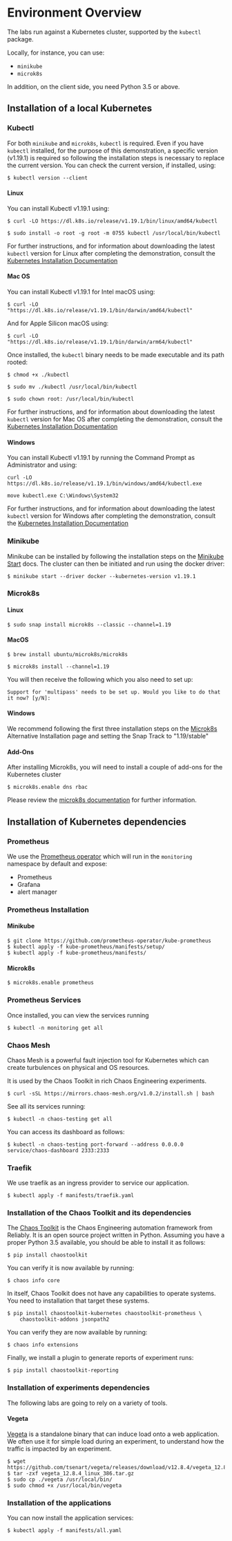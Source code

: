 # Environment Overview

The labs run against a Kubernetes cluster, supported by the `kubectl` package.

Locally, for instance, you can use:

* `minikube`
* `microk8s`

In addition, on the client side, you need Python 3.5 or above.

## Installation of a local Kubernetes

### Kubectl

For both `minikube` and `microk8s`, `kubectl` is required. Even if you have `kubectl` installed, for the purpose of this demonstration, a specific version (v1.19.1) is required so following the installation steps is necessary to replace the current version. You can check the current version, if installed, using:

```console
$ kubectl version --client
```

#### Linux

You can install Kubectl v1.19.1 using:

```console
$ curl -LO https://dl.k8s.io/release/v1.19.1/bin/linux/amd64/kubectl
```

```console
$ sudo install -o root -g root -m 0755 kubectl /usr/local/bin/kubectl
```

For further instructions, and for information about downloading the latest `kubectl` version for Linux after completing the demonstration, consult the [Kubernetes Installation Documentation](https://kubernetes.io/docs/tasks/tools/install-kubectl-linux/)

#### Mac OS

You can install Kubectl v1.19.1 for Intel macOS using:

```console
$ curl -LO "https://dl.k8s.io/release/v1.19.1/bin/darwin/amd64/kubectl"
```

And for Apple Silicon macOS using:

```console
$ curl -LO "https://dl.k8s.io/release/v1.19.1/bin/darwin/arm64/kubectl"
```

Once installed, the `kubectl` binary needs to be made executable and its path rooted:

```console
$ chmod +x ./kubectl
```

```console
$ sudo mv ./kubectl /usr/local/bin/kubectl
```

```console
$ sudo chown root: /usr/local/bin/kubectl
```

For further instructions, and for information about downloading the latest `kubectl` version for Mac OS after completing the demonstration, consult the [Kubernetes Installation Documentation](https://kubernetes.io/docs/tasks/tools/install-kubectl-macos/)

#### Windows

You can install Kubectl v1.19.1 by running the Command Prompt as Administrator and using:

```console
curl -LO https://dl.k8s.io/release/v1.19.1/bin/windows/amd64/kubectl.exe
```

```console
move kubectl.exe C:\Windows\System32
```

For further instructions, and for information about downloading the latest `kubectl` version for Windows after completing the demonstration, consult the [Kubernetes Installation Documentation](https://kubernetes.io/docs/tasks/tools/install-kubectl-windows/)

### Minikube

Minikube can be installed by following the installation steps on the [Minikube Start](https://minikube.sigs.k8s.io/docs/start/) docs. The cluster can then be initiated and run using the docker driver:

```console
$ minikube start --driver docker --kubernetes-version v1.19.1
```

### Microk8s

#### Linux

```console
$ sudo snap install microk8s --classic --channel=1.19
```

#### MacOS

```console
$ brew install ubuntu/microk8s/microk8s
```

```console
$ microk8s install --channel=1.19
```

You will then receive the following which you also need to set up:

```
Support for 'multipass' needs to be set up. Would you like to do that it now? [y/N]:
```

#### Windows

We recommend following the first three installation steps on the [Microk8s](https://microk8s.io/docs/install-alternatives#heading--windows) Alternative Installation page and setting the Snap Track to "1.19/stable"

#### Add-Ons

After installing Microk8s, you will need to install a couple of add-ons for the Kubernetes cluster

```console
$ microk8s.enable dns rbac
```

Please review the [microk8s documentation](https://microk8s.io/docs)
for further information.

## Installation of Kubernetes dependencies

### Prometheus

We use the [Prometheus operator](https://github.com/prometheus-operator/prometheus-operator) which will run in the `monitoring` namespace by default and expose:

* Prometheus
* Grafana
* alert manager

### Prometheus Installation

#### Minikube

```console
$ git clone https://github.com/prometheus-operator/kube-prometheus
$ kubectl apply -f kube-prometheus/manifests/setup/
$ kubectl apply -f kube-prometheus/manifests/
```

#### Microk8s

```console
$ microk8s.enable prometheus
```

### Prometheus Services

Once installed, you can view the services running

```console
$ kubectl -n monitoring get all
```

### Chaos Mesh

Chaos Mesh is a powerful fault injection tool for Kubernetes which can create
turbulences on physical and OS resources.

It is used by the Chaos Toolkit in rich Chaos Engineering experiments.

```console
$ curl -sSL https://mirrors.chaos-mesh.org/v1.0.2/install.sh | bash
```

See all its services running:

```console
$ kubectl -n chaos-testing get all
```

You can access its dashboard as follows:

```console
$ kubectl -n chaos-testing port-forward --address 0.0.0.0 service/chaos-dashboard 2333:2333
```

### Traefik

We use traefik as an ingress provider to service our application.

```console
$ kubectl apply -f manifests/traefik.yaml
```

### Installation of the Chaos Toolkit and its dependencies

The [Chaos Toolkit](https://chaostoolkit.org/) is the Chaos Engineering
automation framework from Reliably. It is an open source project written in
Python. Assuming you have a proper Python 3.5 available, you should be able to
install it as follows:

```console
$ pip install chaostoolkit
```

You can verify it is now available by running:

```console
$ chaos info core
```

In itself, Chaos Toolkit does not have any capabilities to operate systems. You
need to installation that target these systems.

```console
$ pip install chaostoolkit-kubernetes chaostoolkit-prometheus \
    chaostoolkit-addons jsonpath2
```

You can verify they are now available by running:

```console
$ chaos info extensions
```

Finally, we install a plugin to generate reports of experiment runs:

```console
$ pip install chaostoolkit-reporting
```

### Installation of experiments dependencies

The following labs are going to rely on a variety of tools.

#### Vegeta

[Vegeta](https://github.com/tsenart/vegeta) is a standalone binary that can
induce load onto a web application. We often use it for simple load during an
experiment, to understand how the traffic is impacted by an experiment.

```console
$ wget https://github.com/tsenart/vegeta/releases/download/v12.8.4/vegeta_12.8.4_linux_386.tar.gz
$ tar -zxf vegeta_12.8.4_linux_386.tar.gz
$ sudo cp ./vegeta /usr/local/bin/
$ sudo chmod +x /usr/local/bin/vegeta
```

### Installation of the applications

You can now install the application services:

```console
$ kubectl apply -f manifests/all.yaml
```
